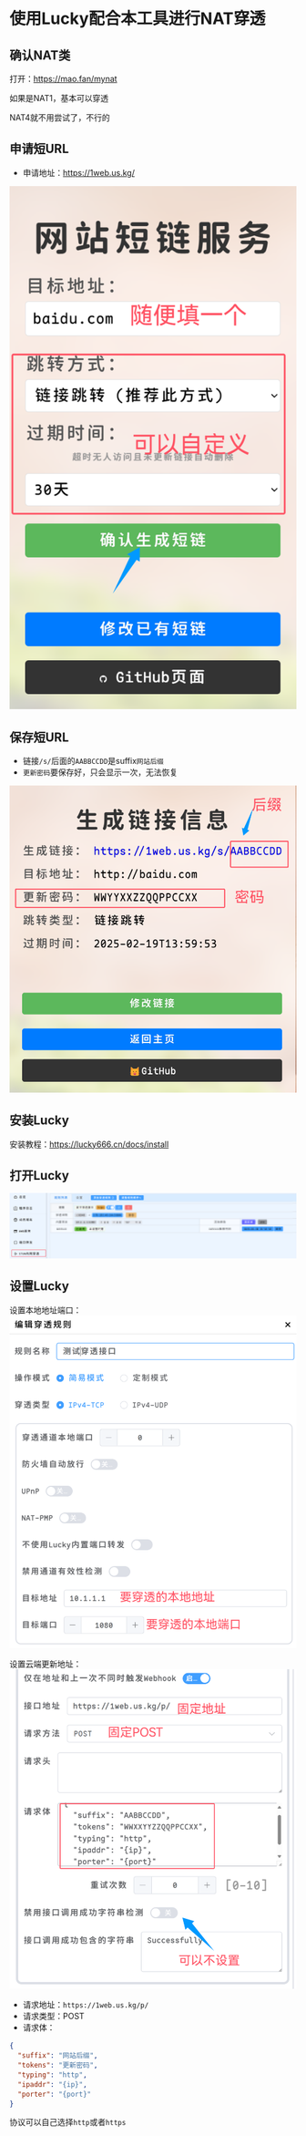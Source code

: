 # 使用Lucky配合本工具进行NAT穿透

## 确认NAT类
打开：https://mao.fan/mynat

如果是NAT1，基本可以穿透

NAT4就不用尝试了，不行的

## 申请短URL
 - 申请地址：https://1web.us.kg/

![QQ20250120-215949.png](images/QQ20250120-215949.png)

## 保存短URL
 - 链接`/s/`后面的`AABBCCDD`是suffix`网站后缀`
 - `更新密码`要保存好，只会显示一次，无法恢复

![QQ20250120-220102.png](images/QQ20250120-220102.png)

## 安装Lucky
安装教程：https://lucky666.cn/docs/install

## 打开Lucky
![QQ20250120-215913.png](images/QQ20250120-215913.png)

## 设置Lucky
设置本地地址端口：
![QQ20250120-215714.png](images/QQ20250120-215714.png)

设置云端更新地址：
![QQ20250120-215836.png](images/QQ20250120-215836.png)
 - 请求地址：`https://1web.us.kg/p/`
 - 请求类型：POST
 - 请求体：
```json
{
  "suffix": "网站后缀",
  "tokens": "更新密码",
  "typing": "http",
  "ipaddr": "{ip}",
  "porter": "{port}"
}
```
协议可以自己选择`http`或者`https`